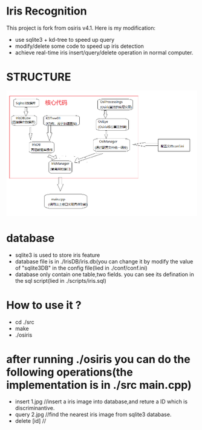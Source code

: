 # Iris Recognition
  This project is fork from osiris v4.1.
  Here is my modification:
* use sqlite3 + kd-tree to speed up query
* modify/delete some code to speed up iris detection
* achieve real-time iris insert/query/delete operation in normal computer.

# STRUCTURE
![structure](structure.png)

# database
* sqlite3 is used to store iris feature
* database file is in ./IrisDB/iris.db(you can change it by modify the value of "sqlite3DB" in the config file(lied in ./conf/conf.ini)
* database only contain one table,two fields. you can see its defination in the sql script(lied in ./scripts/iris.sql)

# How to use it ?
* cd ./src
* make
* ./osiris
# after running ./osiris you can do the following operations(the implementation is in ./src main.cpp)
* insert 1.jpg   //insert a iris image into database,and reture a ID which is discriminantive.
* query  2.jpg   //find the nearest iris image from sqlite3 database.
* delete [id]          //
